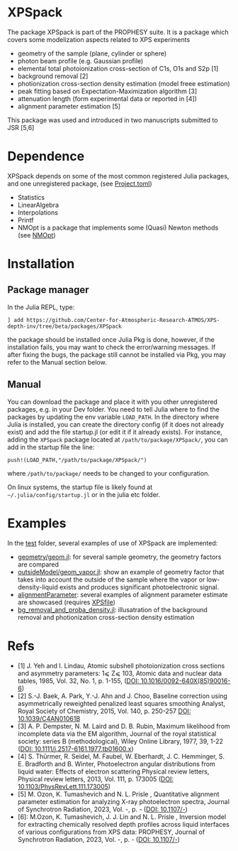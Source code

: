 # XPSpack

The package XPSpack is part of the PROPHESY suite. It is a package which covers some modelization aspects related to XPS experiments

 - geometry of the sample (plane, cylinder or sphere)
 - photon beam profile (e.g. Gaussian profile)
 - elemental total photoionization cross-section of C1s, O1s and S2p [1]
 - background removal [2]
 - photionization cross-section density estimation (model freee estimation)
 - peak fitting based on Expectation-Maximization algorithm [3]
 - attenuation length (form experimental data or reported in [4])
 - alignment parameter estimation [5]

This package was used and introduced in two manuscripts submitted to JSR [5,6]

# Dependence

XPSpack depends on some of the most common registered Julia packages, and one unregistered package, (see [Project.toml](Project.toml))
 - Statistics
 - LinearAlgebra
 - Interpolations
 - Printf
 - NMOpt is a package that implements some (Quasi) Newton methods (see [NMOpt](https://github.com/matthewozon/NMOpt))
 

# Installation

## Package manager

In the Julia REPL, type:

```
] add https://github.com/Center-for-Atmospheric-Research-ATMOS/XPS-depth-inv/tree/beta/packages/XPSpack
```

the package should be installed once Julia Pkg is done, however, if the installation fails, you may want to check the error/warning messages. If after fixing the bugs, the package still cannot be installed via Pkg, you may refer to the Manual section below.

## Manual

You can download the package and place it with you other unregistered packages, e.g. in your Dev folder.
You need to tell Julia where to find the packages by updating the env variable `LOAD_PATH`. In the directory where Julia is installed, you can create the directory config (if it does not already exist) and add the file startup.jl (or edit it if it already exists). For instance, adding the `XPSpack` package located at `/path/to/package/XPSpack/`, you can add in the startup file the line:

`push!(LOAD_PATH,"/path/to/package/XPSpack/")`

where `/path/to/package/` needs to be changed to your configuration.


On linux systems, the startup file is likely found at `~/.julia/config/startup.jl` or in the julia etc folder.



# Examples

In the [test](../../test/) folder, several examples of use of XPSpack are implemented:

 - [geometry/geom.jl](../../test/geometry/geom.jl): for several sample geometry, the geometry factors are compared
 - [outsideModel/geom_vapor.jl](../../test/outsideModel/geom_vapor.jl): show an example of geometry factor that takes into account the outside of the sample where the vapor or low-density-liquid exists and produces significant photoelectronic signal.
 - [alignmentParameter](../../test/alignmentParameter/): several examples of alignment parameter estimate are showcased (requires [XPSfile](../XPSfile/))
 - [bg_removal_and_proba_density.jl](../../test/bg_removal_and_proba_density.jl): illusatration of the background removal and photionization cross-section density estimation


# Refs

- [1] J. Yeh and I. Lindau, Atomic subshell photoionization cross sections and asymmetry parameters: 1⩽ Z⩽ 103, Atomic data and nuclear data tables, 1985, Vol. 32, No. 1, p. 1-155, ([DOI: 10.1016/0092-640X(85)90016-6](https://www.doi.org/10.1016/0092-640X\(85\)90016-6))
- [2] S.-J. Baek, A. Park, Y.-J. Ahn and J. Choo,  Baseline correction using asymmetrically reweighted penalized least squares smoothing Analyst, Royal Society of Chemistry, 2015, Vol. 140, p. 250-257 [DOI: 10.1039/C4AN01061B](https://www.doi.org/10.1039/C4AN01061B)
- [3] A. P. Dempster, N. M. Laird  and D. B. Rubin,  Maximum likelihood from incomplete data via the EM algorithm, Journal of the royal statistical society: series B (methodological), Wiley Online Library, 1977, 39, 1-22 ([DOI: 10.1111/j.2517-6161.1977.tb01600.x](https://www.doi.org/10.1111/j.2517-6161.1977.tb01600.x))
- [4] S. Thürmer, R. Seidel, M. Faubel, W. Eberhardt, J. C. Hemminger, S. E. Bradforth and B. Winter, Photoelectron angular distributions from liquid water: Effects of electron scattering Physical review letters, Physical review letters, 2013, Vol. 111, p. 173005 ([DOI: 10.1103/PhysRevLett.111.173005](https://www.doi.org/10.1103/PhysRevLett.111.173005))
- [5] M. Ozon, K. Tumashevich and N. L. Prisle , Quantitative alignment parameter estimation for analyzing X-ray photoelectron spectra, Journal of Synchrotron Radiation, 2023, Vol. -, p. - ([DOI: 10.1107/-](https://www.doi.org/10.1107/-))
- [6]: M.Ozon, K. Tumashevich, J. J. Lin and N. L. Prisle , Inversion model for extracting chemically resolved depth profiles across liquid interfaces of various configurations from XPS data: PROPHESY, Journal of Synchrotron Radiation, 2023, Vol. -, p. - ([DOI: 10.1107/-](https://www.doi.org/10.1107/-))
